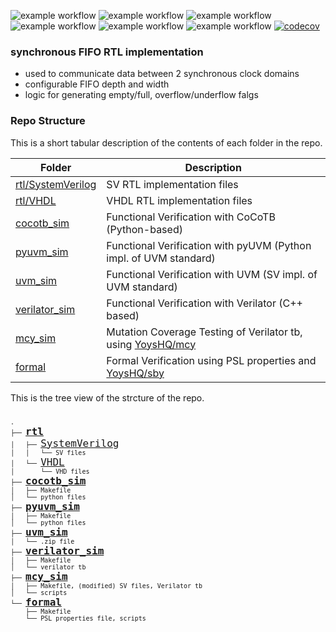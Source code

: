 ![example workflow](https://github.com/npatsiatzis/fifo_synchronous/actions/workflows/regression.yml/badge.svg)
![example workflow](https://github.com/npatsiatzis/fifo_synchronous/actions/workflows/coverage.yml/badge.svg)
![example workflow](https://github.com/npatsiatzis/fifo_synchronous/actions/workflows/formal.yml/badge.svg)
![example workflow](https://github.com/npatsiatzis/fifo_synchronous/actions/workflows/regression_pyuvm.yml/badge.svg)
![example workflow](https://github.com/npatsiatzis/fifo_synchronous/actions/workflows/coverage_pyuvm.yml/badge.svg)
![example workflow](https://github.com/npatsiatzis/fifo_synchronous/actions/workflows/verilator_regression.yml/badge.svg)
[![codecov](https://codecov.io/gh/npatsiatzis/fifo_synchronous/graph/badge.svg?token=443SHHMU5H)](https://codecov.io/gh/npatsiatzis/fifo_synchronous)

### synchronous FIFO RTL implementation


- used to communicate data between 2 synchronous clock domains
- configurable FIFO depth and width
- logic for generating empty/full, overflow/underflow falgs

### Repo Structure

This is a short tabular description of the contents of each folder in the repo.

| Folder | Description |
| ------ | ------ |
| [rtl/SystemVerilog](https://github.com/npatsiatzis/fifo_synchronous/tree/main/rtl/SystemVerilog) | SV RTL implementation files |
| [rtl/VHDL](https://github.com/npatsiatzis/fifo_synchronous/tree/main/rtl/VHDL) | VHDL RTL implementation files |
| [cocotb_sim](https://github.com/npatsiatzis/fifo_synchronous/tree/main/cocotb_sim) | Functional Verification with CoCoTB (Python-based) |
| [pyuvm_sim](https://github.com/npatsiatzis/fifo_synchronous/tree/main/pyuvm_sim) | Functional Verification with pyUVM (Python impl. of UVM standard) |
| [uvm_sim](https://github.com/npatsiatzis/fifo_synchronous/tree/main/uvm_sim) | Functional Verification with UVM (SV impl. of UVM standard) |
| [verilator_sim](https://github.com/npatsiatzis/fifo_synchronous/tree/main/verilator_sim) | Functional Verification with Verilator (C++ based) |
| [mcy_sim](https://github.com/npatsiatzis/fifo_synchronous/tree/main/mcy_sim) | Mutation Coverage Testing of Verilator tb, using  [YoysHQ/mcy](https://github.com/YosysHQ/oss-cad-suite-build)|
| [formal](https://github.com/npatsiatzis/fifo_synchronous/tree/main/formal) | Formal Verification using  PSL properties and [YoysHQ/sby](https://github.com/YosysHQ/oss-cad-suite-build) |


This is the tree view of the strcture of the repo.
<pre>
<font size = "2">
.
├── <font size = "4"><b><a href="https://github.com/npatsiatzis/fifo_synchronous/tree/main/rtl">rtl</a></b> </font>
│   ├── <font size = "4"><a href="https://github.com/npatsiatzis/fifo_synchronous/tree/main/rtl/SystemVerilog">SystemVerilog</a> </font>
│   │   └── SV files
│   └── <font size = "4"><a href="https://github.com/npatsiatzis/fifo_synchronous/tree/main/rtl/VHDL">VHDL</a> </font>
│       └── VHD files
├── <font size = "4"><b><a href="https://github.com/npatsiatzis/fifo_synchronous/tree/main/cocotb_sim">cocotb_sim</a></b></font>
│   ├── Makefile
│   └── python files
├── <font size = "4"><b><a 
 href="https://github.com/npatsiatzis/fifo_synchronous/tree/main/pyuvm_sim">pyuvm_sim</a></b></font>
│   ├── Makefile
│   └── python files
├── <font size = "4"><b><a href="https://github.com/npatsiatzis/fifo_synchronous/tree/main/uvm_sim">uvm_sim</a></b></font>
│   └── .zip file
├── <font size = "4"><b><a href="https://github.com/npatsiatzis/fifo_synchronous/tree/main/verilator_sim">verilator_sim</a></b></font>
│   ├── Makefile
│   └── verilator tb
├── <font size = "4"><b><a href="https://github.com/npatsiatzis/fifo_synchronous/tree/main/mcy_sim">mcy_sim</a></b></font>
│   ├── Makefile, (modified) SV files, Verilator tb
│   └── scripts
└── <font size = "4"><b><a href="https://github.com/npatsiatzis/fifo_synchronous/tree/main/formal">formal</a></b></font>
    ├── Makefile
    └── PSL properties file, scripts
</pre>